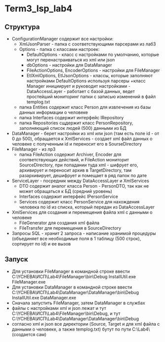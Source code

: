 # Term3_Isp_lab4
## Структура
- ConfigurationManager содержит все настройки:
  + XmlJsonParser - папка с соответствующими парсерами из лаб3
  + Options - папка с классами настроек:
     + DefaultOptions - класс с настройками по умолчанию, которые могут перенастраиваться из xml или json
     + dbOptions - настройки для DataManager
     + FileActionOptions, EncoderOptions - настройки для FileManager
     + EtlXmlOptions, EtlJsonOptions - классы, которые заполняют настройками DefaultOptions используя парсеры
  +класс Manager инициирует и руководит настройками
-DataAccessLayer - работает с базой данных, ведет простейший мониторинг папки с записью изменений в файл templog.txt
  + папка Entities содержит класс Person для извлечения из базы данных информации о человеке
  + папка Interfaces содержит интерфейс IRepository
  + папка Repositories сщдержит класс PersonRepository, заполняющий список людей (500) данными из БД
- DataManager - берет настройки из xml или json (там есть поле id - от 0 до 500), обращается к XmlServices - создает 
xml файл данных о человеке с полученным id и переносит его в SourseDirectory
- FileManager - из лр3
  + папка FileAction содержит Archiver, Encoder для соответствующих действий, и FileAction мониторит SourceDirectory, при попадании туда xml - 
  шифрует его, архивирует и переносит архив в TargetDirectory, там разархивирует, дешифрует и помещает в ряд папок по дате
- ServiceLayer - посредник между DataAccessLayer и XmlServices
  + DTO содержит аналог класса Person - PersonDTO, так как не может обращаться к БД (средний уровень)
  + Interfaces содержит интерфейс IPersonService
  + Services содержит класс PersonService для нахождения человека по id из списка, который передан из DataAccessLayer
- XmlServices для создания и перемещения файла xml с данными о человеке
  + FileGenerator для создания xml файла
  + FileTransfer для перемещения в SourceDirectory
- Запросы SQL - хранит 2 запроса - написание хранимой процедуры (объединяет все необходимые поля в 1 таблицу (500 строк), сортирует по id) и ее вызов
## Запуск
- Для установки FileManager в командной строке ввести 
  C:\YCHEBA\ИСП\Lab4\FileManager\bin\Debug
  InstallUtil.exe FileManager.exe
- Для установки DataManager в командной строке ввести 
  C:\YCHEBA\ИСП\Lab4\DataManager\DataManager\bin\Debug
  InstallUtil.exe DataManager.exe
- Сначала запустить FileManager, затем DataManager в службах
- файлы с настройками xml и json лежат и тут C:\YCHEBA\ИСП\Lab4\FileManager\bin\Debug, и тут C:\YCHEBA\ИСП\Lab4\DataManager\DataManager\bin\Debug
- согласно xml и json все директории (Source, Target и для xml  файла с данными о человеке, а также templog.txt) бутут по пути C:\\Lab4\\(создается сам)
